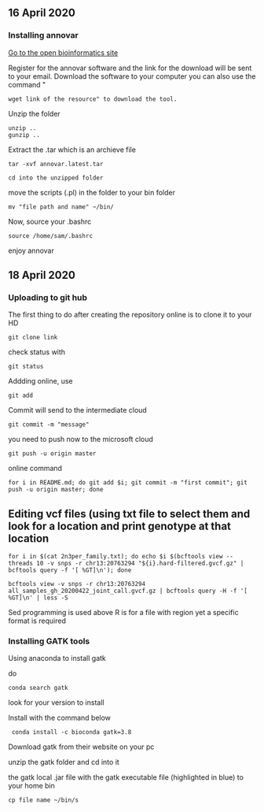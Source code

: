 
## 16 April 2020 ##

### Installing annovar ###


[Go to the open bioinformatics site](http://annovar.openbioinformatics.org/en/latest/user-guide/startup/)

Register for the annovar software and the link for the download will be sent to your email. 
Download the software to your computer 
you can also use the command "

```
wget link of the resource" to download the tool. 
```


Unzip the folder 


```
unzip ..
gunzip ..
```


Extract the .tar which is an archieve file

```
tar -xvf annovar.latest.tar
```


```
cd into the unzipped folder
```


move the scripts (.pl) in the folder to your bin folder 

```
mv "file path and name" ~/bin/
```


Now, source your .bashrc 

```
source /home/sam/.bashrc
```

enjoy annovar

 

## 18 April 2020 ##
### Uploading to git hub ###

The first thing to do after creating the repository online is to clone it to your HD

```
git clone link
```


check status with 

```
git status
```


Addding online, use 

```
git add 
```


Commit will send to the intermediate cloud 

```
git commit -m "message"
```


you need to push now to the microsoft cloud 


```
git push -u origin master 
```



online command 

```
for i in README.md; do git add $i; git commit -m "first commit"; git push -u origin master; done
```


## Editing vcf files (using txt file to select them and look for a location and print genotype at that location ##

```
for i in $(cat 2n3per_family.txt); do echo $i $(bcftools view --threads 10 -v snps -r chr13:20763294 "${i}.hard-filtered.gvcf.gz" | bcftools query -f '[ %GT]\n'); done
```

```
bcftools view -v snps -r chr13:20763294 all_samples_gh_20200422_joint_call.gvcf.gz | bcftools query -H -f '[ %GT]\n' | less -S
```

Sed programming is used above
R is for a file with region yet a specific format is required


### Installing GATK tools ###
Using anaconda to install gatk

do 

```
conda search gatk
```


look for your version to install

Install with the command below 

```
 conda install -c bioconda gatk=3.8
```


Download gatk from their website on your pc

unzip the gatk folder and cd into it

the gatk local .jar file with the gatk executable file (highlighted in blue) to your home bin

```
cp file name ~/bin/s
```
